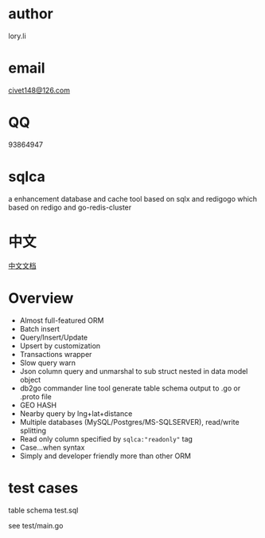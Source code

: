 # author 
lory.li
# email
civet148@126.com
# QQ 
93864947
# sqlca
a enhancement database and cache tool based on sqlx and redigogo which based on redigo and go-redis-cluster

# 中文
[中文文档](README_CN.md)

# Overview
- Almost full-featured ORM
- Batch insert
- Query/Insert/Update
- Upsert by customization
- Transactions wrapper
- Slow query warn
- Json column query and unmarshal to sub struct nested in data model object
- db2go commander line tool generate table schema output to .go or .proto file
- GEO HASH 
- Nearby query by lng+lat+distance
- Multiple databases (MySQL/Postgres/MS-SQLSERVER), read/write splitting  
- Read only column specified by `sqlca:"readonly"` tag 
- Case...when syntax 
- Simply and developer friendly more than other ORM


# test cases
table schema test.sql

see test/main.go


